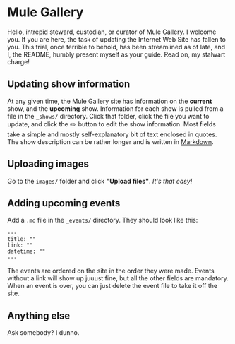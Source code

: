 # Mule Gallery

Hello, intrepid steward, custodian, or curator of Mule Gallery. I welcome you. If you are here, the task of updating the Internet Web Site has fallen to you. This trial, once terrible to behold, has been streamlined as of late, and I, the README, humbly present myself as your guide. Read on, my stalwart charge!

## Updating show information
At any given time, the Mule Gallery site has information on the **current** show, and the **upcoming** show. Information for each show is pulled from a file in the `_shows/` directory. Click that folder, click the file you want to update, and click the ✏️ button to edit the show information. Most fields take a simple and mostly self-explanatory bit of text enclosed in quotes. The show description can be rather longer and is written in [Markdown](https://daringfireball.net/projects/markdown/).

## Uploading images
Go to the `images/` folder and click **"Upload files"**. _It's that easy!_

## Adding upcoming events
Add a `.md` file in the `_events/` directory. They should look like this:

```
---
title: ""
link: ""
datetime: ""
---
```

The events are ordered on the site in the order they were made. Events without a link will show up juuust fine, but all the other fields are mandatory. When an event is over, you can just delete the event file to take it off the site.

## Anything else
Ask somebody? I dunno.
